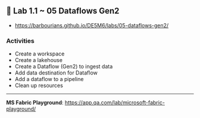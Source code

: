 ## 🧪 Lab 1.1 ~ 05 Dataflows Gen2

- https://barbourians.github.io/DE5M6/labs/05-dataflows-gen2/

### Activities

- Create a workspace
- Create a lakehouse
- Create a Dataflow (Gen2) to ingest data
- Add data destination for Dataflow
- Add a dataflow to a pipeline
- Clean up resources

<hr>

**MS Fabric Playground**: https://app.qa.com/lab/microsoft-fabric-playground/

